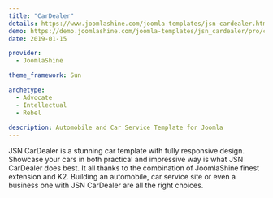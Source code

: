 ```yaml
---
title: "CarDealer"
details: https://www.joomlashine.com/joomla-templates/jsn-cardealer.html
demo: https://demo.joomlashine.com/joomla-templates/jsn_cardealer/pro/cardealer/
date: 2019-01-15

provider: 
  - JoomlaShine

theme_framework: Sun

archetype:
  - Advocate
  - Intellectual
  - Rebel
  
description: Automobile and Car Service Template for Joomla
---
```


JSN CarDealer is a stunning car template with fully responsive design. Showcase your cars in both practical and impressive way is what JSN CarDealer does best. It all thanks to the combination of JoomlaShine finest extension and K2. Building an automobile, car service site or even a business one with JSN CarDealer are all the right choices.